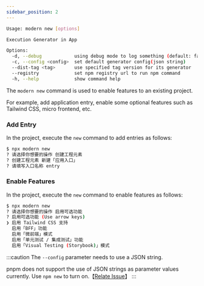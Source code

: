 ```yaml
---
sidebar_position: 2
---
```


```bash
Usage: modern new [options]

Execution Generator in App

Options:
  -d, --debug            using debug mode to log something (default: false)
  -c, --config <config>  set default generator config(json string)
  --dist-tag <tag>       use specified tag version for its generator
  --registry             set npm registry url to run npm command
  -h, --help             show command help
```

The `modern new` command is used to enable features to an existing project.

For example, add application entry, enable some optional features such as Tailwind CSS, micro frontend, etc.

### Add Entry

In the project, execute the `new` command to add entries as follows:

```bash
$ npx modern new
? 请选择你想要的操作 创建工程元素
? 创建工程元素 新建「应用入口」
? 请填写入口名称 entry
```

### Enable Features

In the project, execute the `new` command to enable features as follows:

```bash
$ npx modern new
? 请选择你想要的操作 启用可选功能
? 启用可选功能 (Use arrow keys)
❯ 启用 Tailwind CSS 支持
  启用「BFF」功能
  启用「微前端」模式
  启用「单元测试 / 集成测试」功能
  启用「Visual Testing (Storybook)」模式
```

:::caution
The `--config` parameter needs to use a JSON string.

pnpm does not support the use of JSON strings as parameter values currently. Use `npm new` to turn on.【[Relate Issue](https://github.com/pnpm/pnpm/issues/3876)】
:::
